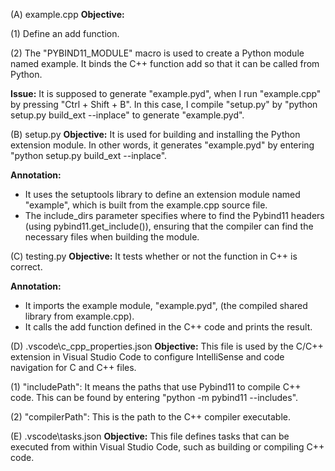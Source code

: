 (A) example.cpp 
**Objective:** 

(1) Define an add function. 

(2) The "PYBIND11_MODULE" macro is used to create a Python module named example. It binds the C++ function add so that it can be called from Python. 

**Issue:** It is supposed to generate "example.pyd", when I run "example.cpp" by pressing "Ctrl + Shift + B". In this case, I compile "setup.py" by "python setup.py build_ext --inplace" to generate "example.pyd". 

(B) setup.py 
**Objective:** It is used for building and installing the Python extension module. In other words, it generates "example.pyd" by entering "python setup.py build_ext --inplace". 

**Annotation:**  
- It uses the setuptools library to define an extension module named "example", which is built from the example.cpp source file.
- The include_dirs parameter specifies where to find the Pybind11 headers (using pybind11.get_include()), ensuring that the compiler can find the necessary files when building the module.

(C) testing.py 
**Objective:** It tests whether or not the function in C++ is correct. 

**Annotation:** 
- It imports the example module, "example.pyd", (the compiled shared library from example.cpp).
- It calls the add function defined in the C++ code and prints the result. 

(D) .vscode\c_cpp_properties.json 
**Objective:** This file is used by the C/C++ extension in Visual Studio Code to configure IntelliSense and code navigation for C and C++ files. 

(1) "includePath": It means the paths that use Pybind11 to compile C++ code. This can be found by entering "python -m pybind11 --includes". 

(2) "compilerPath": This is the path to the C++ compiler executable. 

(E) .vscode\tasks.json 
**Objective:** This file defines tasks that can be executed from within Visual Studio Code, such as building or compiling C++ code. 
    
